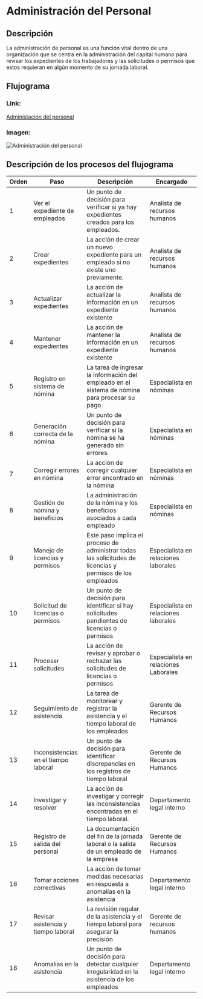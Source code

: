 # Administración del Personal
## Descripción
La administración de personal es una función vital dentro de una organización que se centra en la administración del capital humano para revisar los expedientes de los trabajadores y las solicitudes o permisos que estos requieran en algún momento de su jornada laboral.
## Flujograma
### Link: 
[Administación del personal](https://lucid.app/lucidchart/d933f78a-25e9-44ef-8a27-9d6dddb523c0/edit?beaconFlowId=54375012260CBC41&invitationId=inv_ad1861d7-813c-41aa-a8d0-fbc7baf287ac&page=0_0#)
### Imagen:
![Administración del personal](Administración.png)
## Descripción de los procesos del flujograma
| Orden | Paso                                 | Descripción                                                                                                | Encargado                            |
| ----- | ------------------------------------ | ---------------------------------------------------------------------------------------------------------- | ------------------------------------ |
| 1     | Ver el expediente de empleados       | Un punto de decisión para verificar si ya hay expedientes creados para los empleados.                      | Analista de recursos humanos         |
| 2     | Crear expedientes                    | La acción de crear un nuevo expediente para un empleado si no existe uno previamente.                      | Analista de recursos humanos         |
| 3     | Actualizar expedientes               | La acción de actualizar la información en un expediente existente                                          | Analista de recursos humanos         |
| 4     | Mantener expedientes                 | La acción de mantener la información en un expediente existente                                            | Analista de recursos humanos         |
| 5     | Registro en sistema de nómina        | La tarea de ingresar la información del empleado en el sistema de nómina para procesar su pago.            | Especialista en nóminas              |
| 6     | Generación correcta de la nómina     | Un punto de decisión para verificar si la nómina se ha generado sin errores.                               | Especialista en nóminas              |
| 7     | Corregir errores en nómina           | La acción de corregir cualquier error encontrado en la nómina                                              | Especialista en nóminas              |
| 8     | Gestión de nómina y beneficios       | La administración de la nómina y los beneficios asociados a cada empleado                                  | Especialista en nóminas              |
| 9     | Manejo de licencias y permisos       | Este paso implica el proceso de administrar todas las solicitudes de licencias y permisos de los empleados | Especialista en relaciones laborales |
| 10    | Solicitud de licencias o permisos    | Un punto de decisión para identificar si hay solicitudes pendientes de licencias o permisos                | Especialista en relaciones laborales |
| 11    | Procesar solicitudes                 | La acción de revisar y aprobar o rechazar las solicitudes de licencias o permisos                          | Especialista en relaciones Laborales |
| 12    | Seguimiento de asistencia            | La tarea de monitorear y registrar la asistencia y el tiempo laboral de los empleados                      | Gerente de Recursos Humanos          |
| 13    | Inconsistencias en el tiempo laboral | Un punto de decisión para identificar discrepancias en los registros de tiempo laboral                     | Gerente de Recursos Humanos          |
| 14    | Investigar y resolver                | La acción de investigar y corregir las inconsistencias encontradas en el tiempo laboral.                   | Departamento legal interno           |
| 15    | Registro de salida del personal      | La documentación del fin de la jornada laboral o la salida de un empleado de la empresa                    | Gerente de Recursos Humanos          |
| 16    | Tomar acciones correctivas           | La acción de tomar medidas necesarias en respuesta a anomalías en la asistencia                            | Departamento legal interno           |
| 17    | Revisar asistencia y tiempo laboral  | La revisión regular de la asistencia y el tiempo laboral para asegurar la precisión                        | Gerente de recursos humanos          |
| 18    | Anomalías en la asistencia           | Un punto de decisión para detectar cualquier irregularidad en la asistencia de los empleados               | Departamento legal interno           |


